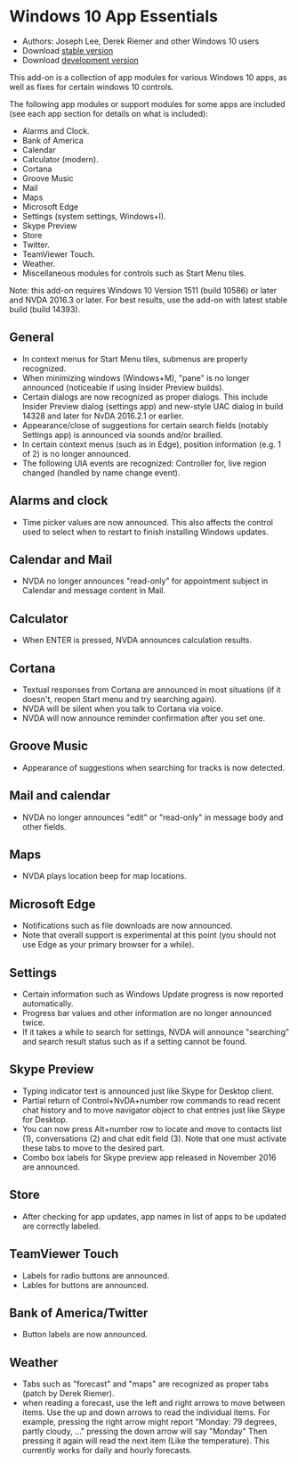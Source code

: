 # Windows 10 App Essentials

* Authors: Joseph Lee, Derek Riemer and other Windows 10 users
* Download [stable version][1]
* Download [development version][2]

This add-on is a collection of app modules for various Windows 10 apps, as well as fixes for certain windows 10 controls.

The following app modules or support modules for some apps are included (see each app section for details on what is included):

* Alarms and Clock.
* Bank of America
* Calendar
* Calculator (modern).
* Cortana
* Groove Music
* Mail
* Maps
* Microsoft Edge
* Settings (system settings, Windows+I).
* Skype Preview
* Store
* Twitter.
* TeamViewer Touch.
* Weather.
* Miscellaneous modules for controls such as Start Menu tiles.

Note: this add-on requires Windows 10 Version 1511 (build 10586) or later and NVDA 2016.3 or later. For best results, use the add-on with latest stable build (build 14393).

## General

* In context menus for Start Menu tiles, submenus are properly recognized.
* When minimizing windows (Windows+M), "pane" is no longer announced (noticeable if using Insider Preview builds).
* Certain dialogs are now recognized as proper dialogs. This include Insider Preview dialog (settings app) and new-style UAC dialog in build 14328 and later for NvDA 2016.2.1 or earlier.
* Appearance/close of suggestions for certain search fields (notably Settings app) is announced via sounds and/or brailled.
* In certain context menus (such as in Edge), position information (e.g. 1 of 2) is no longer announced.
* The following UIA events are recognized: Controller for, live region changed (handled by name change event).

## Alarms and clock

* Time picker values are now announced. This also affects the control used to select when to restart to finish installing Windows updates.

## Calendar and Mail

* NVDA no longer announces "read-only" for appointment subject in Calendar and message content in Mail.

## Calculator

* When ENTER is pressed, NVDA announces calculation results.

## Cortana

* Textual responses from Cortana are announced in most situations (if it doesn't, reopen Start menu and try searching again).
* NVDA will be silent when you talk to Cortana via voice.
* NVDA will now announce reminder confirmation after you set one.

## Groove Music

* Appearance of suggestions when searching for tracks is now detected.

## Mail and calendar

* NVDA no longer announces "edit" or "read-only" in message body and other fields.

## Maps

* NVDA plays location beep for map locations.

## Microsoft Edge

* Notifications such as file downloads are now announced.
* Note that overall support is experimental at this point (you should not use Edge as your primary browser for a while).

## Settings

* Certain information such as Windows Update progress is now reported automatically.
* Progress bar values and other information are no longer announced twice.
* If it takes a while to search for settings, NVDA will announce "searching" and search result status such as if a setting cannot be found.

## Skype Preview

* Typing indicator text is announced just like Skype for Desktop client.
* Partial return of Control+NvDA+number row commands to read recent chat history and to move navigator object to chat entries just like Skype for Desktop.
* You can now press Alt+number row to locate and move to contacts list (1), conversations (2) and chat edit field (3). Note that one must activate these tabs to move to the desired part.
* Combo box labels for Skype preview app released in November 2016 are announced.

## Store

* After checking for app updates, app names in list of apps to be updated are correctly labeled.

## TeamViewer Touch

* Labels for radio buttons are announced.
* Lables for buttons are announced.

## Bank of America/Twitter

* Button labels are now announced.

## Weather

* Tabs such as "forecast" and "maps" are recognized as proper tabs (patch by Derek Riemer).
* when reading a forecast, use the left and right arrows to move between items. Use the up and down arrows to read the individual items. For example, pressing the right arrow might report "Monday: 79 degrees, partly cloudy, ..." pressing the down arrow will say "Monday" Then pressing it again will read the next item (Like the temperature). This currently works for daily and hourly forecasts.

[1]: http://addons.nvda-project.org/files/get.php?file=w10

[2]: http://addons.nvda-project.org/files/get.php?file=w10-dev
